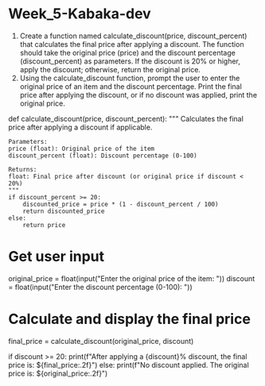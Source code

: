 # Week_5-Kabaka-dev

1. Create a function named calculate_discount(price, discount_percent) that calculates the final price after applying a discount. The function should take the original price (price) and the discount percentage (discount_percent) as parameters. If the discount is 20% or higher, apply the discount; otherwise, return the original price.
2. Using the calculate_discount function, prompt the user to enter the original price of an item and the discount percentage. Print the final price after applying the discount, or if no discount was applied, print the original price.

def calculate_discount(price, discount_percent):
    """
    Calculates the final price after applying a discount if applicable.
    
    Parameters:
    price (float): Original price of the item
    discount_percent (float): Discount percentage (0-100)
    
    Returns:
    float: Final price after discount (or original price if discount < 20%)
    """
    if discount_percent >= 20:
        discounted_price = price * (1 - discount_percent / 100)
        return discounted_price
    else:
        return price

# Get user input
original_price = float(input("Enter the original price of the item: "))
discount = float(input("Enter the discount percentage (0-100): "))

# Calculate and display the final price
final_price = calculate_discount(original_price, discount)

if discount >= 20:
    print(f"After applying a {discount}% discount, the final price is: ${final_price:.2f}")
else:
    print(f"No discount applied. The original price is: ${original_price:.2f}")
